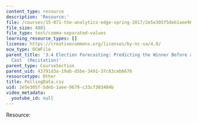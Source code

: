 ```yaml
---
content_type: resource
description: 'Resource:'
file: /courses/15-071-the-analytics-edge-spring-2017/2e5e305f5deb1aee9679c33cf303484b_PollingData.csv
file_size: 4081
file_type: text/comma-separated-values
learning_resource_types: []
license: https://creativecommons.org/licenses/by-nc-sa/4.0/
ocw_type: OCWFile
parent_title: '3.4 Election Forecasting: Predicting the Winner Before any Votes are
  Cast  (Recitation)'
parent_type: CourseSection
parent_uid: 43791d3a-19ab-d5be-3491-37c83ceb6676
resourcetype: Other
title: PollingData.csv
uid: 2e5e305f-5deb-1aee-9679-c33cf303484b
video_metadata:
  youtube_id: null
---
```

Resource: